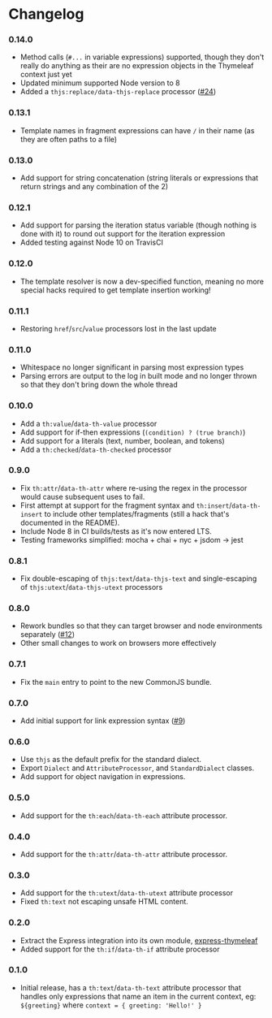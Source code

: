 
Changelog
=========

### 0.14.0
 - Method calls (`#...` in variable expressions) supported, though they don't
   really do anything as their are no expression objects in the Thymeleaf
   context just yet
 - Updated minimum supported Node version to 8
 - Added a `thjs:replace/data-thjs-replace` processor
   ([#24](https://github.com/ultraq/thymeleafjs/issues/24))

### 0.13.1
 - Template names in fragment expressions can have `/` in their name (as they
   are often paths to a file)

### 0.13.0
 - Add support for string concatenation (string literals or expressions that
   return strings and any combination of the 2)

### 0.12.1
 - Add support for parsing the iteration status variable (though nothing is done
   with it) to round out support for the iteration expression
 - Added testing against Node 10 on TravisCI

### 0.12.0
 - The template resolver is now a dev-specified function, meaning no more
   special hacks required to get template insertion working!

### 0.11.1
 - Restoring `href`/`src`/`value` processors lost in the last update

### 0.11.0
 - Whitespace no longer significant in parsing most expression types
 - Parsing errors are output to the log in built mode and no longer thrown so
   that they don't bring down the whole thread

### 0.10.0
 - Add a `th:value`/`data-th-value` processor
 - Add support for if-then expressions (`(condition) ? (true branch)`)
 - Add support for a literals (text, number, boolean, and tokens)
 - Add a `th:checked`/`data-th-checked` processor

### 0.9.0
 - Fix `th:attr`/`data-th-attr` where re-using the regex in the processor would
   cause subsequent uses to fail.
 - First attempt at support for the fragment syntax and `th:insert`/`data-th-insert`
   to include other templates/fragments (still a hack that's documented in the
   README).
 - Include Node 8 in CI builds/tests as it's now entered LTS.
 - Testing frameworks simplified: mocha + chai + nyc + jsdom -> jest

### 0.8.1
 - Fix double-escaping of `thjs:text`/`data-thjs-text` and single-escaping of
   `thjs:utext`/`data-thjs-utext` processors

### 0.8.0
 - Rework bundles so that they can target browser and node environments
   separately
   ([#12](https://github.com/ultraq/thymeleaf-js/issues/12))
 - Other small changes to work on browsers more effectively

### 0.7.1
 - Fix the `main` entry to point to the new CommonJS bundle.

### 0.7.0
 - Add initial support for link expression syntax
   ([#9](https://github.com/ultraq/thymeleaf-js/issues/9))

### 0.6.0
 - Use `thjs` as the default prefix for the standard dialect.
 - Export `Dialect` and `AttributeProcessor`, and `StandardDialect` classes.
 - Add support for object navigation in expressions.

### 0.5.0
 - Add support for the `th:each`/`data-th-each` attribute processor.

### 0.4.0
 - Add support for the `th:attr`/`data-th-attr` attribute processor.

### 0.3.0
 - Add support for the `th:utext`/`data-th-utext` attribute processor
 - Fixed `th:text` not escaping unsafe HTML content.

### 0.2.0
 - Extract the Express integration into its own module,
   [express-thymeleaf](https://github.com/ultraq/express-thymeleaf)
 - Added support for the `th:if`/`data-th-if` attribute processor

### 0.1.0
 - Initial release, has a `th:text`/`data-th-text` attribute processor that
   handles only expressions that name an item in the current context, eg:
   `${greeting}` where `context = { greeting: 'Hello!' }`

